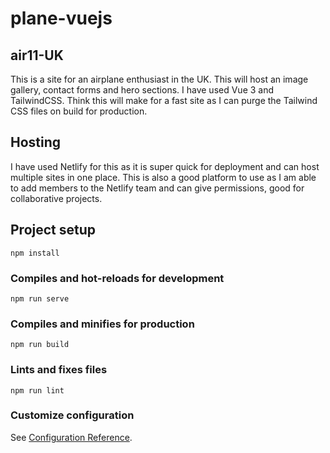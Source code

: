 # plane-vuejs

## air11-UK
This is a site for an airplane enthusiast in the UK. This will host an image gallery, contact forms and hero sections. 
I have used Vue 3 and TailwindCSS. Think this will make for a fast site as I can purge the Tailwind CSS files on build for production.

## Hosting
I have used Netlify for this as it is super quick for deployment and can host multiple sites in one place. This is also a good platform to use as I am able to add members to the Netlify team and can give permissions, good for collaborative projects.

## Project setup
```
npm install
```

### Compiles and hot-reloads for development
```
npm run serve
```

### Compiles and minifies for production
```
npm run build
```

### Lints and fixes files
```
npm run lint
```

### Customize configuration
See [Configuration Reference](https://cli.vuejs.org/config/).
